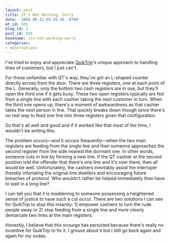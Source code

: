 ```yaml
---
layout: post
title: It's Not Working, Sorry
date: '2005-06-12 05:56:36 -0700'
mt_id: 935
blog_id: 1
post_id: 935
basename: its-not-working-sorry
categories:
- observations
---
```

<p>I've tried to enjoy and appreciate <a href="http://www.quiktrip.com/">QuikTrip</a>'s unique approach to handling lines of customers, but I just can't.</p><p>For those unfamiliar with QT's way, they've got an L-shaped counter directly across from the door. There are three registers, one at each point of the L. Generally, only the bottom two cash registers are in use, but they'll open the third one if it gets busy. These two open registers typically are fed from a single line with each cashier taking the next customer in turn. When the third one opens up, there's a moment of awkwardness as that cashier takes the next person in line. That quickly breaks down though since there's no real way to feed one line into three registers given that configuration.</p><p>So that's all well and good and if it worked like that most of the time, I wouldn't be writing this.</p><p>The problem occurs&#x2014;and it occurs frequently&#x2014;when the two main registers are feeding from the single line and then someone approaches the second register from the side nearest the dormant one. In other words, someone cuts in line by forming a new line. If the QT cashier at the second position told the offender that there's one line and it's over there, then all would be well. Unfortunately, the cashiers inevitably assist the interloper thereby infuriating the original line dwellers and encouraging future breaches of protocol. Who wouldn't rather be helped immediately than have to wait in a long line?</p><p>I can tell you that it is maddening to someone possessing a heightened sense of justice to have such a cut occur. There are two solutions I can see for QuikTrip to stop this insanity: 1) empower cashiers to turn the rude people away or 2) stop feeding from a single line and more clearly demarcate two lines at the main registers.</p><p>Honestly, I believe that this scourge has persisted because there's really no incentive for QuikTrip to fix it. I grouse about it but I still go back again and again for my sodas.</p>
